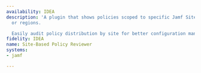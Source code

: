 ```yaml
---
availability: IDEA
description: 'A plugin that shows policies scoped to specific Jamf Sites like offices
  or regions.

  Easily audit policy distribution by site for better configuration management.'
fidelity: IDEA
name: Site-Based Policy Reviewer
systems:
- jamf

---
```

